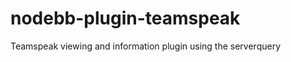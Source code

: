 nodebb-plugin-teamspeak
=======================

Teamspeak viewing and information plugin using the serverquery
